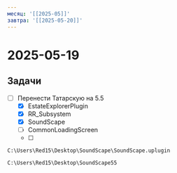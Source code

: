 ```yaml
---
месяц: '[[2025-05]]'
завтра: '[[2025-05-20]]'
---
```


# 2025-05-19

## Задачи

 - [ ] Перенести Татарскую на 5.5
	 - [x] EstateExplorerPlugin
	 - [x] RR_Subsystem
	 - [x] SoundScape
	 - [ ] CommonLoadingScreen
	 - [ ] 
```
C:\Users\Red15\Desktop\SoundScape\SoundScape.uplugin
```
```
C:\Users\Red15\Desktop\SoundScape55
```
